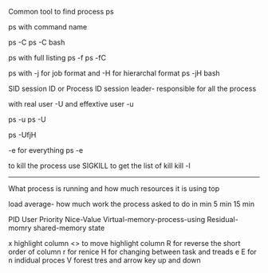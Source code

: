 Common tool to find process
ps

ps with command name

ps -C <command name>
ps -C bash

ps with full listing
ps -f
ps -fC

ps with -j for job format and -H for hierarchal format
ps -jH bash

SID session ID or Process ID session leader- responsible for all the process

with real user -U and effextive user -u

ps -u
ps -U

ps -UfjH


-e for everything
ps -e 


to kill the process use SIGKILL
to get the list of kill
kill -l
*****************
What process is running and how much resources it is using
top

load average- how much work the process asked to do in min 5 min 15 min

PID User Priority Nice-Value Virtual-memory-process-using Residual-momry shared-memory state

x highlight column
<> to move highlight column
R for reverse the short order of column
r for renice
H for changing between task and treads
e E for 
n indidual proces
V forest tres and 
arrow key up and down